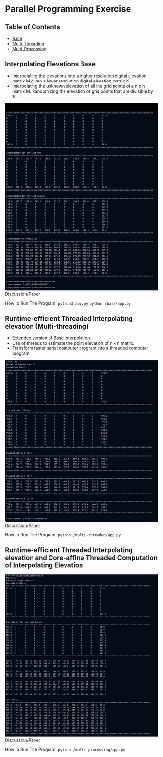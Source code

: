 # Parallel Programming Exercise

## Table of Contents
- [Base](#interpolating-elevations-base)
- [Multi-Threading](#runtime-efficient-threaded-interpolating-elevation-multi-threading)
- [Multi-Processing]()

## Interpolating Elevations Base
- Interpolating the elevations into a higher resolution digital elevation matrix M given a lower resolution digital elevation matrix N
- Interpolating the unknown elevation of all the grid points of a n x n matrix M. Randomizing
the elevation of grid points that are divisible by 10.

![Screenshot](./assets/screenshots/base.png)
[Discussion/Paper](./assets/pdfs/base.pdf)

How to Run The Program:
`python3 app.py`
`python /base/app.py`

## Runtime-efficient Threaded Interpolating elevation (Multi-threading)
- Extended version of Base Interpolation
- Use of threads to estimate the point elevation of n x n matrix.
- Transform faster serial computer program into a threaded computer program.

![Screenshot](./assets/screenshots/multithreading.png)
[Discussion/Paper](./assets/pdfs/multithreading.pdf)

How to Run The Program:
`python /multi-threaded/app.py`

## Runtime-efficient Threaded Interpolating elevation and Core-affine Threaded Computation of Interpolating Elevation
![Screenshot](./assets/screenshots/multiprocessing.png)
[Discussion/Paper](./assets/pdfs/multiprocessing.pdf)

How to Run The Program:
`python /multi-processing/app.py`
